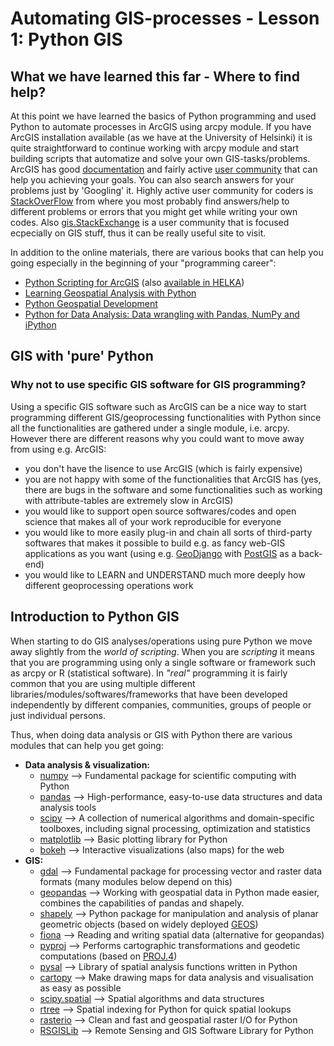 # Automating GIS-processes - Lesson 1: Python GIS

## What we have learned this far - Where to find help?

At this point we have learned the basics of Python programming and used Python to automate processes in ArcGIS using arcpy module. If you have ArcGIS installation available (as we have at the University of Helsinki) it is quite straightforward to continue working with arcpy module and start building scripts that automatize and solve your own GIS-tasks/problems. ArcGIS has good [documentation](http://resources.arcgis.com/en/help/main/10.2/) and fairly active [user community](https://geonet.esri.com/community/discussions-lobby) that can help you achieving your goals. You can also search answers for your problems just by 'Googling' it. Highly active user community for coders is [StackOverFlow](http://stackoverflow.com/) from where you most probably find answers/help to different problems or errors that you might get while writing your own codes. Also [gis.StackExchange](http://gis.stackexchange.com/) is a user community that is focused ecpecially on GIS stuff, thus it can be really useful site to visit.

In addition to the online materials, there are various books that can help you going especially in the beginning of your "programming career":

- [Python Scripting for ArcGIS](http://www.amazon.com/Python-Scripting-ArcGIS-Paul-Zandbergen/dp/1589482824/ref=pd_bxgy_14_img_2/175-2574462-6134540?ie=UTF8&refRID=0HZHB9BQQWD4SKA1017A) (also [available in HELKA](https://helka.linneanet.fi/cgi-bin/Pwebrecon.cgi?BBID=2632928))
- [Learning Geospatial Analysis with Python](http://www.amazon.com/Learning-Geospatial-Analysis-Python-Lawhead/dp/1783281138)
- [Python Geospatial Development](http://www.amazon.com/Python-Geospatial-Development-Second-Edition/dp/178216152X)
- [Python for Data Analysis: Data wrangling with Pandas, NumPy and iPython](http://www.amazon.com/Python-Data-Analysis-Wrangling-IPython/dp/1449319793)

## GIS with 'pure' Python

### Why not to use specific GIS software for GIS programming?

Using a specific GIS software such as ArcGIS can be a nice way to start programming different GIS/geoprocessing functionalities with Python since all the functionalities are gathered under a single module, i.e. arcpy. However there are different reasons why you could want to move away from using e.g. ArcGIS:

- you don't have the lisence to use ArcGIS (which is fairly expensive)
- you are not happy with some of the functionalities that ArcGIS has (yes, there are bugs in the software and some functionalities such as working with attribute-tables are extremely slow in ArcGIS)
- you would like to support open source softwares/codes and open science that makes all of your work reproducible for everyone
- you would like to more easily plug-in and chain all sorts of third-party softwares that makes it possible to build e.g. as fancy web-GIS applications as you want (using e.g. [GeoDjango](https://docs.djangoproject.com/en/1.8/ref/contrib/gis/) with [PostGIS](http://postgis.net/) as a back-end)
- you would like to LEARN and UNDERSTAND much more deeply how different geoprocessing operations work

## Introduction to Python GIS

When starting to do GIS analyses/operations using pure Python we move away slightly from the *world of scripting*. When you are *scripting* it means that you are programming using only a single software or framework such as arcpy or R (statistical software). In *"real"* programming it is fairly common that you are using multiple different libraries/modules/softwares/frameworks that have been developed independently by different companies, communities, groups of people or just individual persons.

Thus, when doing data analysis or GIS with Python there are various modules that can help you get going:

- **Data analysis & visualization:**
    - [numpy](http://www.numpy.org/) --> Fundamental package for scientific computing with Python
    - [pandas](http://pandas.pydata.org/) --> High-performance, easy-to-use data structures and data analysis tools
    - [scipy](http://www.scipy.org/about.html) --> A collection of numerical algorithms and domain-specific toolboxes, including signal processing, optimization and statistics
    - [matplotlib](http://matplotlib.org/) --> Basic plotting library for Python 
    - [bokeh](http://bokeh.pydata.org/en/latest/) --> Interactive visualizations (also maps) for the web
- **GIS:**
    - [gdal](http://www.gdal.org/) --> Fundamental package for processing vector and raster data formats (many modules below depend on this)
    - [geopandas](http://geopandas.org/#description) --> Working with geospatial data in Python made easier, combines the capabilities of pandas and shapely. 
    - [shapely](http://toblerity.org/shapely/manual.html) --> Python package for manipulation and analysis of planar geometric objects (based on widely deployed [GEOS](https://trac.osgeo.org/geos/))
    - [fiona](https://pypi.python.org/pypi/Fiona) --> Reading and writing spatial data (alternative for geopandas)
    - [pyproj](https://pypi.python.org/pypi/pyproj?)  --> Performs cartographic transformations and geodetic computations (based on [PROJ.4](http://trac.osgeo.org/proj))
    - [pysal](https://pysal.readthedocs.org/en/latest/) --> Library of spatial analysis functions written in Python
    - [cartopy](http://scitools.org.uk/cartopy/docs/latest/index.html) --> Make drawing maps for data analysis and visualisation as easy as possible
    - [scipy.spatial](http://docs.scipy.org/doc/scipy/reference/spatial.html) --> Spatial algorithms and data structures
    - [rtree](http://toblerity.org/rtree/) --> Spatial indexing for Python for quick spatial lookups
    - [rasterio](https://github.com/mapbox/rasterio) --> Clean and fast and geospatial raster I/O for Python
    - [RSGISLib](http://www.rsgislib.org/index.html#python-documentation) --> Remote Sensing and GIS Software Library for Python

